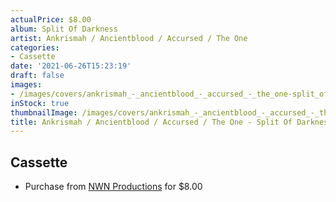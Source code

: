 ```yaml
---
actualPrice: $8.00
album: Split Of Darkness
artist: Ankrismah / Ancientblood / Accursed / The One
categories:
- Cassette
date: '2021-06-26T15:23:19'
draft: false
images:
- /images/covers/ankrismah_-_ancientblood_-_accursed_-_the_one-split_of_darkness.png
inStock: true
thumbnailImage: /images/covers/ankrismah_-_ancientblood_-_accursed_-_the_one-split_of_darkness-thumb.png
title: Ankrismah / Ancientblood / Accursed / The One - Split Of Darkness
---
```


## Cassette
* Purchase from [NWN Productions](http://shop.nwnprod.com/index.php?route=product/product&path=73&product_id=16379&sort=pd.name&order=ASC) for $8.00
